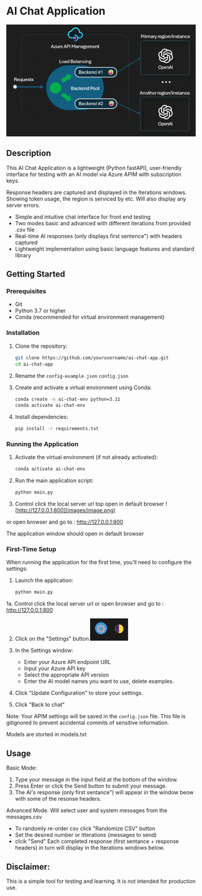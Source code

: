# AI Chat Application

![architecture](images/Picture1.gif)

## Description

This AI Chat Application is a lightweight (Python fastAPI), user-friendly interface for testing with an AI model via Azure APIM with subscription keys.

Response headers are captured and displayed in the Iterations windows. Showing token usage, the region is serviced by etc. Will also display any server errors.

- Simple and intuitive chat interface for front end testing
- Two modes basic and advanced with different iterations from provided .csv file 
- Real-time AI responses (only displays first sentence") with headers captured
- Lightweight implementation using basic language features and standard library

## Getting Started

### Prerequisites

- Git
- Python 3.7 or higher
- Conda (recommended for virtual environment management)

### Installation

1. Clone the repository:
   ```bash
   git clone https://github.com/yourusername/ai-chat-app.git
   cd ai-chat-app
   ```
2. Rename the `config-example.json`  `config.json` 

3. Create and activate a virtual environment using Conda:
   ```bash
   conda create -n ai-chat-env python=3.11
   conda activate ai-chat-env
   ```

4. Install dependencies:
   ```bash
   pip install -r requirements.txt
   ```

### Running the Application


1. Activate the virtual environment (if not already activated):
   ```bash
   conda activate ai-chat-env
   ```

2. Run the main application script:
   ```bash
   python main.py
   ```

3. Control click the local server url top open in default browser 
![http://127.0.0.1:800](images/image.png)

or open browser and go to :  http://127.0.0.1:800

The application window should open in default browser 

### First-Time Setup

When running the application for the first time, you'll need to configure the settings:

1. Launch the application:
   ```bash
   python main.py
   ```
1a. Control click the local server url
or open browser and go to :  http://127.0.0.1:800

2. Click on the "Settings" button ![settings](images/settings.png)

3. In the Settings window:
   - Enter your Azure API endpoint URL
   - Input your Azure API key
   - Select the appropriate API version
   - Enter the AI model names you want to use, delete examples. 

4. Click "Update Configuration" to store your settings.

5. Click "Back to chat" 

Note: Your APIM settings will be saved in the `config.json` file. This file is gitignored to prevent accidental commits of sensitive information.

Models are storted in models.txt 

## Usage

Basic Mode:
1. Type your message in the input field at the bottom of the window.
2. Press Enter or click the Send button to submit your message.
3. The AI's response (only first sentance") will appear in the window beow with some of the resonse headers.

Advanced Mode.
Will select user and system messages from the messages.csv
 - To randomly re-order csv click "Randomize CSV" button
 - Set the desired number or itterations (messages to send)
 - clcik "Send"
 Each completed response (first sentance + response headers) in turn will display in the Iterations windows below.

## Disclaimer:
This is a simple tool for testing and learning. It is not intended for production use.



